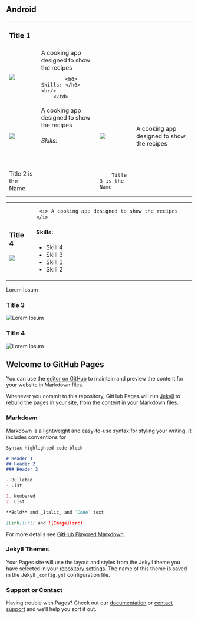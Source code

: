 <h2> Android </h2>


<table>
    <tbody>
    <tr> <td colspan="2" ><h3>Title 1</h3> </td></tr>
    <tr>
        <td style="max-width:50%"> <img src="https://via.placeholder.com/350x150"> </td>
        <td style="max-width:50%">  A cooking app designed to show the recipes
        
            <h6> Skills: </h6> <br/> 
        </td> 
     
   </tr>
   
   <tr> <td><img src="https://via.placeholder.com/350x150"></td> <td> A cooking app designed to show the recipes
                                                                                                    <h6> Skills: </h6> <br/> </td> 
                                                                                                    
   
   <td><img src="https://via.placeholder.com/350x150"></td> <td> A cooking app designed to show the recipes
                                                                                                    
   </tr>
   <tr>  
   <td>
        Title 2 is the Name 
   </td>
   <td>
   <td> 
   
        Title 3 is the Name 
   </td>
   </tr>
 </tbody>
</table>


<table>
<tr> 
<td style="max-width:50%">  <h3> Title 4 </h3>
        <img src="https://via.placeholder.com/350x150"> </td>
<td style="max-width:50%"> 

     <i> A cooking app designed to show the recipes </i>
         
<h4> Skills: </h4>
     <ul>
        <li> Skill 4 </li>
        <li> Skill 3 </li>
        <li> Skill 1 </li>
        <li> Skill 2 </li>
     </ul>
</td>
</tr>


</table>


 Lorem Ipsum </p>

<p><h3>Title 3</h3>
<img style="float:left" src="https://via.placeholder.com/350x150"> Lorem Ipsum </p>

<p><h3>Title 4</h3>
<img style="float:left" src="https://via.placeholder.com/350x150"> Lorem Ipsum </p>









## Welcome to GitHub Pages

You can use the [editor on GitHub](https://github.com/PanosGr94/Portfolio/edit/master/README.md) to maintain and preview the content for your website in Markdown files.

Whenever you commit to this repository, GitHub Pages will run [Jekyll](https://jekyllrb.com/) to rebuild the pages in your site, from the content in your Markdown files.

### Markdown

Markdown is a lightweight and easy-to-use syntax for styling your writing. It includes conventions for

```markdown
Syntax highlighted code block

# Header 1
## Header 2
### Header 3

- Bulleted
- List

1. Numbered
2. List

**Bold** and _Italic_ and `Code` text

[Link](url) and ![Image](src)
```

For more details see [GitHub Flavored Markdown](https://guides.github.com/features/mastering-markdown/).

### Jekyll Themes

Your Pages site will use the layout and styles from the Jekyll theme you have selected in your [repository settings](https://github.com/PanosGr94/Portfolio/settings). The name of this theme is saved in the Jekyll `_config.yml` configuration file.

### Support or Contact

Having trouble with Pages? Check out our [documentation](https://help.github.com/categories/github-pages-basics/) or [contact support](https://github.com/contact) and we’ll help you sort it out.
